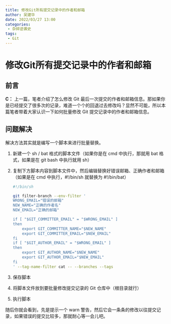 ```yaml
---
title: 修改Git所有提交记录中的作者和邮箱
author: 吴建华
date: 2022/03/27 13:00
categories:
 - 杂碎逆袭史
tags:
 - Git
---
```


# 修改Git所有提交记录中的作者和邮箱

## 前言

**C：** 上一篇，笔者介绍了怎么修改 Git 最后一次提交的作者和邮箱信息。那如果你是已经提交了很多次的记录，难道一个个的回退过去修改吗？显然不可能，所以本篇笔者带着大家认识一下如何批量修改 Git 提交记录中的作者和邮箱信息。

## 问题解决

解决方法其实就是编写一个脚本来进行批量替换。

1. 新建一个 sh / bat 格式的脚本文件（如果你是在 cmd 中执行，那就用 bat 格式，如果是在 git bash 中执行就用 sh）

2. 复制下方脚本内容到脚本文件中，然后编辑替换好错误邮箱、正确作者和邮箱（如果是在 cmd 中执行，#!/bin/sh 就替换为 #!/bin/bat）

   ```sh
   #!/bin/sh
   
   git filter-branch --env-filter '
   WRONG_EMAIL="错误的邮箱"
   NEW_NAME="正确的作者名"
   NEW_EMAIL="正确的邮箱"
   
   if [ "$GIT_COMMITTER_EMAIL" = "$WRONG_EMAIL" ]
   then
       export GIT_COMMITTER_NAME="$NEW_NAME"
       export GIT_COMMITTER_EMAIL="$NEW_EMAIL"
   fi
   if [ "$GIT_AUTHOR_EMAIL" = "$WRONG_EMAIL" ]
   then
       export GIT_AUTHOR_NAME="$NEW_NAME"
       export GIT_AUTHOR_EMAIL="$NEW_EMAIL"
   fi
   ' --tag-name-filter cat -- --branches --tags
   ```

3. 保存脚本

4. 将脚本文件放到要批量修改提交记录的 Git 仓库中（根目录就行）

1. 执行脚本

随后你就会看到，先是提示一个 warn 警告，然后它会一条条的修改以往提交记录，如果错误的提交比较多，那就耐心等一会儿吧。
